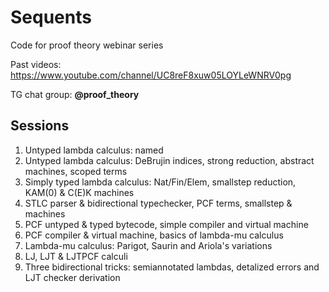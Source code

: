 # Sequents

Code for proof theory webinar series

Past videos: https://www.youtube.com/channel/UC8reF8xuw05LOYLeWNRV0pg

TG chat group: **@proof_theory**

## Sessions

1. Untyped lambda calculus: named
2. Untyped lambda calculus: DeBrujin indices, strong reduction, abstract machines, scoped terms
3. Simply typed lambda calculus: Nat/Fin/Elem, smallstep reduction, KAM(0) & C(E)K machines
4. STLC parser & bidirectional typechecker, PCF terms, smallstep & machines
5. PCF untyped & typed bytecode, simple compiler and virtual machine
6. PCF compiler & virtual machine, basics of lambda-mu calculus
7. Lambda-mu calculus: Parigot, Saurin and Ariola's variations
8. LJ, LJT & LJTPCF calculi
9. Three bidirectional tricks: semiannotated lambdas, detalized errors and LJT checker derivation
